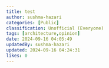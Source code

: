 ```yaml
---
title: test
author: sushma-hazari
categories: [Public]
classification: Unofficial (Everyone)
tags: [architecture,opinion]
date: 2024-09-16 04:05:49 
updatedBy: sushma-hazari
updated: 2024-09-16 04:24:31 
likes: 0
---
```


